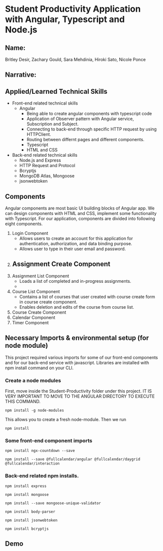 # Student Productivity Application with Angular, Typescript and Node.js

## Name:

Britley Desir, Zachary Gould, Sara Mehdinia, Hiroki Sato, Nicole Ponce

## Narrative:

## Applied/Learned Technical Skills

- Front-end related technical skills
    - Angular 
        - Being able to create angular components with typescript code
        - Application of Observer pattern with Angular service, Subscription and Subject.
        - Connecting to back-end through specific HTTP request by using HTTPClient.
        - Routing between differnt pages and different components. 
        - Typescript
        - HTML and CSS 
- Back-end related technical skills
    - Node.js and Express
    - HTTP Request and Protocol 
    - Bcryptjs
    - MongoDB Atlas, Mongoose
    - jsonwebtoken


## Components
Angular components are most basic UI building blocks of Angular app. We can design components with HTML and CSS, implement some functionality with Typescript. For our application, components are divided into following eight components. 
1. Login Component
    - Allows users to create an account for this application for authentication, authorization, and data binding purpose. 
    - Allows user to type in their user email and password. 
2. Assignment Create Component
    - 
3. Assignment List Component
    - Loads a list of completed and in-progress assignments. 
    - 
4. Course List Component
    - Contains a list of courses that user created with course create form in course create component. 
    - Enables deletion and edits of the course from course list. 
5. Course Create Component
6. Calendar Component
7. Timer Component


## Necessary Imports & environmental setup (for node module)
This project required various imports for some of our front-end components and for our back-end service with javascript. Libraries are installed with npm install command on your CLI.
### Create a node modules

First, move inside the Student-Productivity folder under this project. IT IS VERY IMPORTANT TO MOVE TO THE ANGULAR DIRECTORY TO EXECUTE THIS COMMAND. 
```
npm install -g node-modules
```
This allows you to create a fresh node-module. 
Then we run 
```
npm install
```

### Some front-end component imports

```
npm install ngx-countdown --save
```
```
npm install --save @fullcalendar/angular @fullcalendar/daygrid @fullcalendar/interaction
```

### Back-end related npm installs.

```
npm install express
```
```
npm install mongoose
```
```
npm install --save mongoose-unique-validator
```
```
npm install body-parser
```
```
npm install jsonwebtoken
```
```
npm install bcryptjs
```


## Demo


